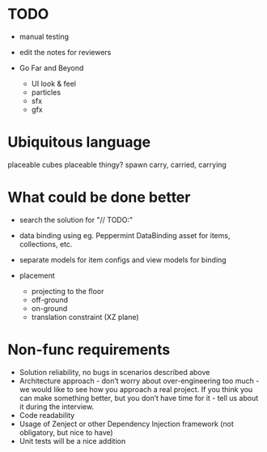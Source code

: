 # TODO

- manual testing

- edit the notes for reviewers

- Go Far and Beyond
  - UI look & feel
  - particles
  - sfx
  - gfx

# Ubiquitous language

placeable cubes
placeable thingy?
spawn
carry, carried, carrying

# What could be done better

- search the solution for "// TODO:"

- data binding using eg. Peppermint DataBinding asset for items, collections, etc.

- separate models for item configs and view models for binding

- placement
  - projecting to the floor
  - off-ground
  - on-ground
  - translation constraint (XZ plane)

# Non-func requirements

  - Solution reliability, no bugs in scenarios described above
  - Architecture approach - don’t worry about over-engineering too much - we would like to see how you approach a real project. If you think you can make something better, but you don’t have time for it - tell us about it during the interview.
  - Code readability
  - Usage of Zenject or other Dependency Injection framework (not obligatory, but nice to have)
  - Unit tests will be a nice addition
